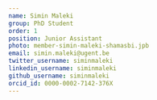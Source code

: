 ```yaml
---
name: Simin Maleki
group: PhD Student
order: 1
position: Junior Assistant
photo: member-simin-maleki-shamasbi.jpb
email: simin.maleki@ugent.be
twitter_username: siminmaleki
linkedin_username: siminmaleki
github_username: siminmaleki
orcid_id: 0000-0002-7142-376X
---
```

